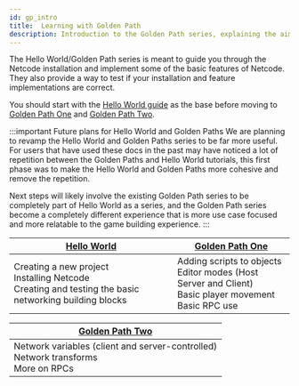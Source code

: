 ```yaml
---
id: gp_intro
title:  Learning with Golden Path
description: Introduction to the Golden Path series, explaining the aim of the series 
---
```


The Hello World/Golden Path series is meant to guide you through the Netcode installation and implement some of the basic features of Netcode. They also provide a way to test if your installation and feature implementations are correct.  

You should start with the [Hello World guide](../helloworld.md) as the base before moving to [Golden Path One](gp_module_one.md) and [Golden Path Two](gp_module_two.md).

:::important Future plans for Hello World and Golden Paths
We are planning to revamp the Hello World and Golden Paths series to be far more useful. For users that have used these docs in the past may have noticed a lot of repetition between the Golden Paths and Hello World tutorials, this first phase was to make the Hello World and Golden Paths more cohesive and remove the repetition.

Next steps will likely involve the existing Golden Path series to be completely part of Hello World as a series, and the Golden Path series become a completely different experience that is more use case focused and more relatable to the game building experience.
:::

<div class="table-columns-plain">

 
|<div class="buttons-pages"><a class="button button--outline button--secondary button--lg" href="goldenpath_foundation_module">Hello World</a></div>| <div class="buttons-pages"><a class="button button--outline button--secondary button--lg" href="goldenpath_one"> Golden Path One</a></div>| 
| --- | --- |
| Creating a new project<br/>  Installing Netcode<br/>   Creating and testing the basic networking building blocks<br/> |   Adding scripts to objects<br/> Editor modes (Host Server and Client)<br/> Basic player movement <br/>Basic RPC use  |
</div>
<div class="table-columns-plain">

| <div class="buttons-pages"><a class="button button--outline button--secondary button--lg" href="goldenpath_two">Golden Path Two</a></div>|
| --- | 
|  Network variables (client and server-controlled)<br/> Network transforms <br/> More on RPCs|


</div>